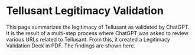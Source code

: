 # Tellusant Legitimacy Validation

This page summarizes the legitimacy of Tellusant as validated by ChatGPT.  
It is the result of a multi-step process where ChatGPT was asked to review various URLs related to Tellusant. From this, it created a Legitimacy Validation Deck in PDF. The findings are shown here.

